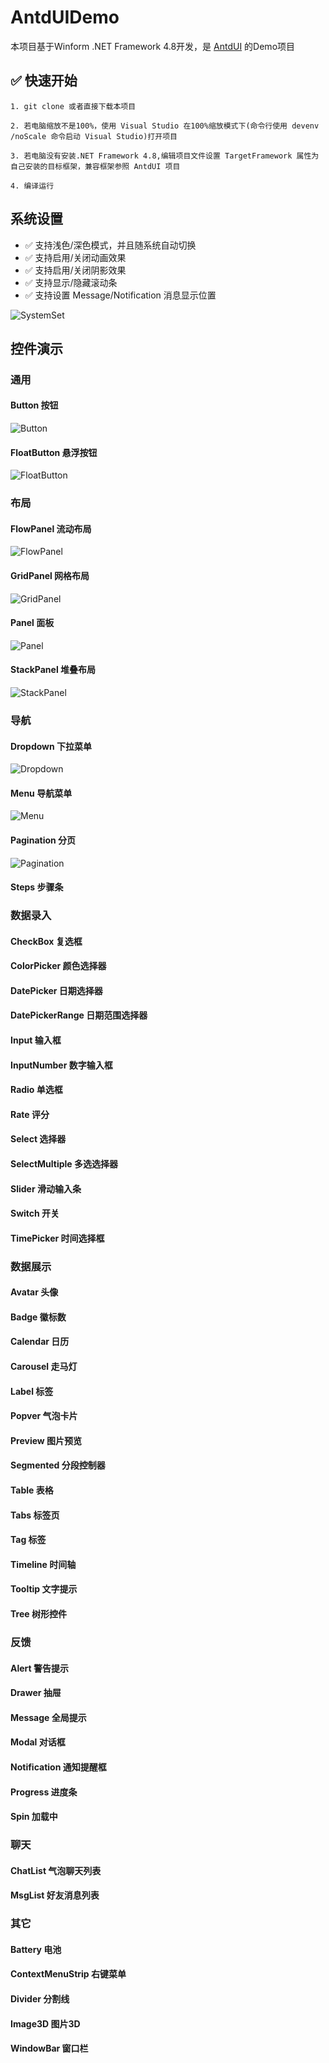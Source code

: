 # AntdUIDemo

本项目基于Winform .NET Framework 4.8开发，是 [AntdUI](https://gitee.com/antdui/AntdUI) 的Demo项目

## ✅ 快速开始
```
1. git clone 或者直接下载本项目

2. 若电脑缩放不是100%，使用 Visual Studio 在100%缩放模式下(命令行使用 devenv /noScale 命令启动 Visual Studio)打开项目

3. 若电脑没有安装.NET Framework 4.8,编辑项目文件设置 TargetFramework 属性为自己安装的目标框架，兼容框架参照 AntdUI 项目

4. 编译运行
```
## 系统设置
- ✅ 支持浅色/深色模式，并且随系统自动切换
- ✅ 支持启用/关闭动画效果
- ✅ 支持启用/关闭阴影效果
- ✅ 支持显示/隐藏滚动条
- ✅ 支持设置 Message/Notification 消息显示位置

![SystemSet](assets/screenshots/SystemSet.png)

## 控件演示

### 通用
#### Button 按钮
![Button](assets/screenshots/Button.png)
#### FloatButton 悬浮按钮
![FloatButton](assets/screenshots/FloatButton.png)

### 布局
#### FlowPanel 流动布局
![FlowPanel](assets/screenshots/FlowPanel.png)
#### GridPanel 网格布局
![GridPanel](assets/screenshots/GridPanel.png)
#### Panel 面板
![Panel](assets/screenshots/Panel.png)
#### StackPanel 堆叠布局
![StackPanel](assets/screenshots/StackPanel.png)

### 导航
#### Dropdown 下拉菜单
![Dropdown](assets/screenshots/Dropdown.png)
#### Menu 导航菜单
![Menu](assets/screenshots/Menu.png)
#### Pagination 分页
![Pagination](assets/screenshots/Pagination.png)
#### Steps 步骤条

### 数据录入
#### CheckBox 复选框
#### ColorPicker 颜色选择器
#### DatePicker 日期选择器
#### DatePickerRange 日期范围选择器
#### Input 输入框
#### InputNumber 数字输入框
#### Radio 单选框
#### Rate 评分
#### Select 选择器
#### SelectMultiple 多选选择器
#### Slider 滑动输入条
#### Switch 开关
#### TimePicker 时间选择框

### 数据展示
#### Avatar 头像
#### Badge 徽标数
#### Calendar 日历
#### Carousel 走马灯
#### Label 标签
#### Popver 气泡卡片
#### Preview 图片预览
#### Segmented 分段控制器
#### Table 表格
#### Tabs 标签页
#### Tag 标签
#### Timeline 时间轴
#### Tooltip 文字提示
#### Tree 树形控件

### 反馈
#### Alert 警告提示
#### Drawer 抽屉
#### Message 全局提示
#### Modal 对话框
#### Notification 通知提醒框
#### Progress 进度条
#### Spin 加载中

### 聊天
#### ChatList 气泡聊天列表
#### MsgList 好友消息列表

### 其它
#### Battery 电池
#### ContextMenuStrip 右键菜单
#### Divider 分割线
#### Image3D 图片3D
#### WindowBar 窗口栏